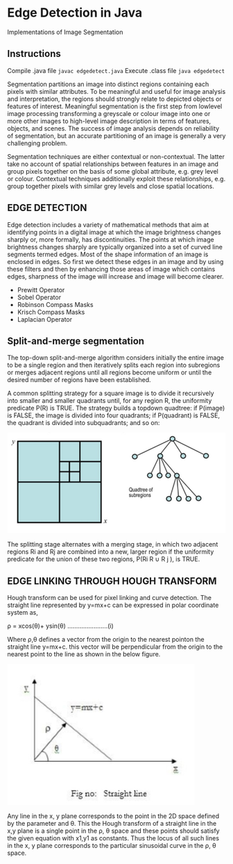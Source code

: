 # Edge Detection in Java

Implementations of Image Segmentation

## Instructions

Compile .java file
`javac edgedetect.java`
Execute .class file
`java edgedetect`

Segmentation partitions an image into distinct regions containing each pixels with similar attributes.
To be meaningful and useful for image analysis and interpretation, the regions should strongly
relate to depicted objects or features of interest. Meaningful segmentation is the first step from lowlevel image processing transforming a greyscale or colour image into one or more other images to
high-level image description in terms of features, objects, and scenes. The success of image analysis
depends on reliability of segmentation, but an accurate partitioning of an image is generally a very
challenging problem.

Segmentation techniques are either contextual or non-contextual. The latter take no account of
spatial relationships between features in an image and group pixels together on the basis of some
global attribute, e.g. grey level or colour. Contextual techniques additionally exploit these
relationships, e.g. group together pixels with similar grey levels and close spatial locations.

## EDGE DETECTION

Edge detection includes a variety of mathematical methods that aim at identifying points in a digital
image at which the image brightness changes sharply or, more formally, has discontinuities. The
points at which image brightness changes sharply are typically organized into a set of curved line
segments termed edges. Most of the shape information of an image is enclosed in edges. So first we
detect these edges in an image and by using these filters and then by enhancing those areas of image
which contains edges, sharpness of the image will increase and image will become clearer.

- Prewitt Operator
- Sobel Operator
- Robinson Compass Masks
- Krisch Compass Masks
- Laplacian Operator

## Split-and-merge segmentation

The top-down split-and-merge algorithm considers initially the entire image to be a single region
and then iteratively splits each region into subregions or merges adjacent regions until all regions
become uniform or until the desired number of regions have been established.

A common splitting strategy for a square image is to divide it recursively into smaller and smaller
quadrants until, for any region R, the uniformity predicate P(R) is TRUE. The strategy builds a topdown quadtree: if P(image) is FALSE, the image is divided into four quadrants; if P(quadrant) is
FALSE, the quadrant is divided into subquadrants; and so on:

![](/images/splitandmerge.jpg)

The splitting stage alternates with a merging stage, in which two adjacent regions Ri
 and Rj
 are
combined into a new, larger region if the uniformity predicate for the union of these two regions,
P(Ri
 R ∪ R j
), is TRUE.
## EDGE LINKING THROUGH HOUGH TRANSFORM

Hough transform can be used for pixel linking and curve detection. The straight line represented by
y=mx+c can be expressed in polar coordinate system as,

ρ = xcos(θ)+ ysin(θ) …………………..(i)

Where ρ,θ defines a vector from the origin to the nearest pointon the straight line y=mx+c. this
vector will be perpendicular from the origin to the nearest point to the line as shown in the below
figure. 

![](/images/straightline.jpg)

Any line in the x, y plane corresponds to the point in the 2D space defined by the parameter and θ.
This the Hough transform of a straight line in the x,y plane is a single point in the ρ, θ space and
these points should satisfy the given equation with x1,y1 as constants. Thus the locus of all such
lines in the x, y plane corresponds to the particular sinusoidal curve in the ρ, θ space.
